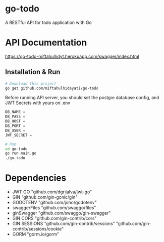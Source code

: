 # go-todo 
A RESTful API for todo application with Go

# API Documentation 
https://go-todo-miftahulhdyt.herokuapp.com/swagger/index.html

## Installation & Run
```bash
# Download this project
go get github.com/miftahulhidayati/go-todo
```

Before running API server, you should set the postgre database config, and JWT Secrets with yours on .env
```go
DB_NAME = 
DB_PASS = 
DB_HOST = 
DB_PORT = 
DB_USER = 
JWT_SECRET = 
```
```bash
# Run
cd go-todo
go run main.go
./go-todo
```

# Dependencies
- JWT GO "github.com/dgrijalva/jwt-go"
- GIN "github.com/gin-gonic/gin"
- GODOTENV "github.com/joho/godotenv"
- swaggerFiles "github.com/swaggo/files"
- ginSwagger "github.com/swaggo/gin-swagger"
- GIN CORS "github.com/gin-contrib/cors"
- GIN SESSIONS "github.com/gin-contrib/sessions" "github.com/gin-contrib/sessions/cookie"
- GORM "gorm.io/gorm"
